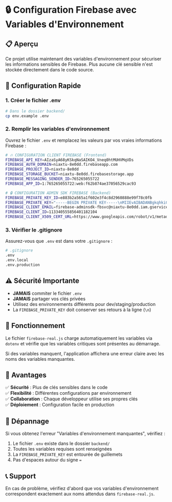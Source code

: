 # 🔒 Configuration Firebase avec Variables d'Environnement

## 📋 Aperçu

Ce projet utilise maintenant des variables d'environnement pour sécuriser les informations sensibles de Firebase. Plus aucune clé sensible n'est stockée directement dans le code source.

## 🚀 Configuration Rapide

### 1. Créer le fichier .env

```bash
# Dans le dossier backend/
cp env.example .env
```

### 2. Remplir les variables d'environnement

Ouvrez le fichier `.env` et remplacez les valeurs par vos vraies informations Firebase :

```bash
# 🔥 CONFIGURATION CLIENT FIREBASE (Frontend)
FIREBASE_API_KEY=AIzaSyA68yKSkqNaSAIKO4_Vneq0htMUHVMqVDs
FIREBASE_AUTH_DOMAIN=niaxtu-8e0dd.firebaseapp.com
FIREBASE_PROJECT_ID=niaxtu-8e0dd
FIREBASE_STORAGE_BUCKET=niaxtu-8e0dd.firebasestorage.app
FIREBASE_MESSAGING_SENDER_ID=765265055722
FIREBASE_APP_ID=1:765265055722:web:f62b874ae37056529cac93

# 🔒 CONFIGURATION ADMIN SDK FIREBASE (Backend)
FIREBASE_PRIVATE_KEY_ID=e883b2a565a1f602e3f4c8d2960888e99f78c0fb
FIREBASE_PRIVATE_KEY="-----BEGIN PRIVATE KEY-----\nMIIEvAIBADANBgkqhkiG9w0BAQEFAASCBKYwggSiAgEAAoIBAQC0V6BF3mP9Wgp1...[VOTRE CLEF COMPLÈTE]...==\n-----END PRIVATE KEY-----"
FIREBASE_CLIENT_EMAIL=firebase-adminsdk-fbsvc@niaxtu-8e0dd.iam.gserviceaccount.com
FIREBASE_CLIENT_ID=113340555856401182104
FIREBASE_CLIENT_X509_CERT_URL=https://www.googleapis.com/robot/v1/metadata/x509/firebase-adminsdk-fbsvc%40niaxtu-8e0dd.iam.gserviceaccount.com
```

### 3. Vérifier le .gitignore

Assurez-vous que `.env` est dans votre `.gitignore` :

```bash
# .gitignore
.env
.env.local
.env.production
```

## ⚠️ Sécurité Importante

- **JAMAIS** commiter le fichier `.env`
- **JAMAIS** partager vos clés privées
- Utilisez des environnements différents pour dev/staging/production
- La `FIREBASE_PRIVATE_KEY` doit conserver ses retours à la ligne (`\n`)

## 🔧 Fonctionnement

Le fichier `firebase-real.js` charge automatiquement les variables via `dotenv` et vérifie que les variables critiques sont présentes au démarrage.

Si des variables manquent, l'application affichera une erreur claire avec les noms des variables manquantes.

## 🎯 Avantages

✅ **Sécurité** : Plus de clés sensibles dans le code  
✅ **Flexibilité** : Différentes configurations par environnement  
✅ **Collaboration** : Chaque développeur utilise ses propres clés  
✅ **Déploiement** : Configuration facile en production

## 🚨 Dépannage

Si vous obtenez l'erreur "Variables d'environnement manquantes", vérifiez :

1. Le fichier `.env` existe dans le dossier `backend/`
2. Toutes les variables requises sont renseignées
3. La `FIREBASE_PRIVATE_KEY` est entourée de guillemets
4. Pas d'espaces autour du signe `=`

## 📞 Support

En cas de problème, vérifiez d'abord que vos variables d'environnement correspondent exactement aux noms attendus dans `firebase-real.js`. 